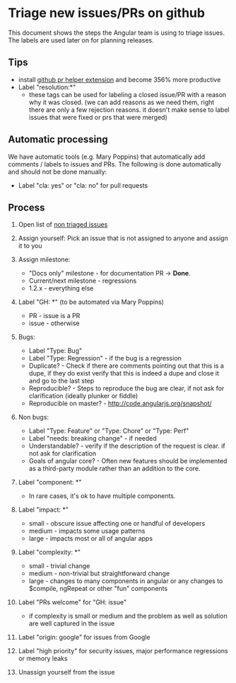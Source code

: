 # Triage new issues/PRs on github

This document shows the steps the Angular team is using to triage issues.
The labels are used later on for planning releases.

## Tips ##

* install [github pr helper extension](https://github.com/petebacondarwin/github-pr-helper) and become 356% more productive
* Label "resolution:*"
    * these tags can be used for labeling a closed issue/PR with a reason why it was closed. (we can add reasons as we need them, right there are only a few rejection reasons. it doesn't make sense to label issues that were fixed or prs that were merged)


## Automatic processing ##

We have automatic tools (e.g. Mary Poppins) that automatically add comments / labels to issues and PRs.
The following is done automatically and should not be done manually:

* Label "cla: yes" or "cla: no" for pull requests

## Process ##

1. Open list of [non triaged issues](https://github.com/angular/angular.js/issues?direction=desc&milestone=none&page=1&sort=created&state=open)
1. Assign yourself: Pick an issue that is not assigned to anyone and assign it to you
1. Assign milestone:
    * "Docs only" milestone - for documentation PR -> **Done**.
    * Current/next milestone - regressions
    * 1.2.x - everything else
1. Label "GH: *" (to be automated via Mary Poppins)
    * PR - issue is a PR
    * issue - otherwise 
1. Bugs:
    * Label "Type: Bug"
    * Label "Type: Regression" - if the bug is a regression
    * Duplicate? - Check if there are comments pointing out that this is a dupe, if they do exist verify that this is indeed a dupe and close it and go to the last step
    * Reproducible? - Steps to reproduce the bug are clear, if not ask for clarification (ideally plunker or fiddle)
    * Reproducible on master? - http://code.angularjs.org/snapshot/

1. Non bugs:
    * Label "Type: Feature" or "Type: Chore" or "Type: Perf"
    * Label "needs: breaking change" - if needed
    * Understandable? - verify if the description of the request is clear. if not ask for clarification
    * Goals of angular core? - Often new features should be implemented as a third-party module rather than an addition to the core.

1. Label "component: *"
    * In rare cases, it's ok to have multiple components. 
1. Label "impact: *"
   * small - obscure issue affecting one or handful of developers
   * medium - impacts some usage patterns
   * large - impacts most or all of angular apps
1. Label "complexity: *"
    * small - trivial change
    * medium - non-trivial but straightforward change
    * large - changes to many components in angular or any changes to $compile, ngRepeat or other "fun" components
1. Label "PRs welcome" for "GH: issue"
    * if complexity is small or medium and the problem as well as solution are well captured in the issue
1. Label "origin: google" for issues from Google
1. Label "high priority" for security issues, major performance regressions or memory leaks

1. Unassign yourself from the issue

